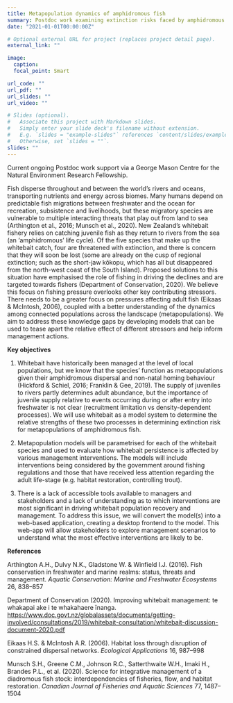 ```yaml
---
title: Metapopulation dynamics of amphidromous fish
summary: Postdoc work examining extinction risks faced by amphidromous fish, such as whitebait in New Zealand.
date: "2021-01-01T00:00:00Z"

# Optional external URL for project (replaces project detail page).
external_link: ""

image:
  caption:
  focal_point: Smart

url_code: ""
url_pdf: ""
url_slides: ""
url_video: ""

# Slides (optional).
#   Associate this project with Markdown slides.
#   Simply enter your slide deck's filename without extension.
#   E.g. `slides = "example-slides"` references `content/slides/example-slides.md`.
#   Otherwise, set `slides = ""`.
slides: ""
---
```


Current ongoing Postdoc work support via a George Mason Centre for the Natural Environment Research Fellowship. 

Fish disperse throughout and between the world’s rivers and oceans, transporting nutrients and energy across biomes. Many humans depend on predictable fish migrations between freshwater and the ocean for recreation, subsistence and livelihoods, but these migratory species are vulnerable to multiple interacting threats that play out from land to sea (Arthington et al., 2016; Munsch et al., 2020). New Zealand’s whitebait fishery relies on catching juvenile fish as they return to rivers from the sea (an ‘amphidromous’ life cycle). Of the five species that make up the whitebait catch, four are threatened with extinction, and there is concern that they will soon be lost (some are already on the cusp of regional extinction; such as the short-jaw kōkopu, which has all but disappeared from the north-west coast of the South Island). Proposed solutions to this situation have emphasised the role of fishing in driving the declines and are targeted towards fishers (Department of Conservation, 2020). We believe this focus on fishing pressure overlooks other key contributing stressors. There needs to be a greater focus on pressures affecting adult fish (Eikaas & McIntosh, 2006), coupled with a better understanding of the dynamics among connected populations across the landscape (metapopulations). We aim to address these knowledge gaps by developing models that can be used to tease apart the relative effect of different stressors and help inform management actions.


**Key objectives**

1. Whitebait have historically been managed at the level of local populations, but we know that the species’ function as metapopulations given their amphidromous dispersal and non-natal homing behaviour (Hickford & Schiel, 2016; Franklin & Gee, 2019). The supply of juveniles to rivers partly determines adult abundance, but the importance of juvenile supply relative to events occurring during or after entry into freshwater is not clear (recruitment limitation vs density-dependent processes). We will use whitebait as a model system to determine the relative strengths of these two processes in determining extinction risk for metapopulations of amphidromous fish.

2. Metapopulation models will be parametrised for each of the whitebait species and used to evaluate how whitebait persistence is affected by various management interventions. The models will include interventions being considered by the government around fishing regulations and those that have received less attention regarding the adult life-stage (e.g. habitat restoration, controlling trout).  

3. There is a lack of accessible tools available to managers and stakeholders and a lack of understanding as to which interventions are most significant in driving whitebait population recovery and management. To address this issue, we will convert the model(s) into a web-based application, creating a desktop frontend to the model. This web-app will allow stakeholders to explore management scenarios to understand what the most effective interventions are likely to be. 


**References**

Arthington A.H., Dulvy N.K., Gladstone W. & Winfield I.J. (2016). Fish conservation in freshwater and marine realms: status, threats and management. *Aquatic Conservation: Marine and Freshwater Ecosystems* 26, 838–857

Department of Conservation (2020). Improving whitebait management: te whakapai ake i te whakahaere īnanga. https://www.doc.govt.nz/globalassets/documents/getting-involved/consultations/2019/whitebait-consultation/whitebait-discussion-document-2020.pdf

Eikaas H.S. & McIntosh A.R. (2006). Habitat loss through disruption of constrained dispersal networks. *Ecological Applications* 16, 987–998

Munsch S.H., Greene C.M., Johnson R.C., Satterthwaite W.H., Imaki H., Brandes P.L., et al. (2020). Science for integrative management of a diadromous fish stock: interdependencies of fisheries, flow, and habitat restoration. *Canadian Journal of Fisheries and Aquatic Sciences* 77, 1487–1504

